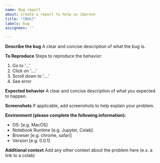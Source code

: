 ```yaml
---
name: Bug report
about: Create a report to help us improve
title: "[BUG]"
labels: bug
assignees: ''

---
```


**Describe the bug**
A clear and concise description of what the bug is.

**To Reproduce**
Steps to reproduce the behavior:
1. Go to '...'
2. Click on '....'
3. Scroll down to '....'
4. See error

**Expected behavior**
A clear and concise description of what you expected to happen.

**Screenshots**
If applicable, add screenshots to help explain your problem.

**Environment (please complete the following information):**
 - OS: [e.g. MacOS]
 - Notebook Runtime [e.g. Jupyter, Colab]
 - Browser [e.g. chrome, safari]
 - Version [e.g. 0.0.1]

**Additional context**
Add any other context about the problem here (e.x. a link to a colab)
